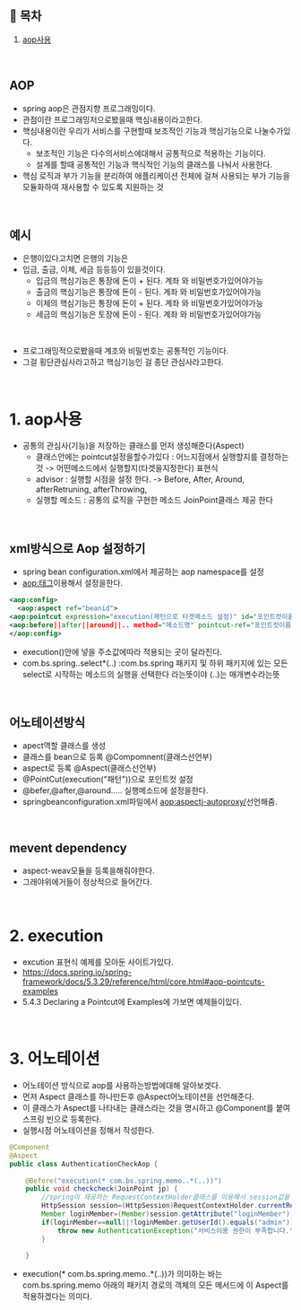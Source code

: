 ## 🔖 목차
1. [aop사용](#1-aop사용)<br/>


<br/>

## AOP
- spring aop은 관점지향 프로그래밍이다.
- 관점이란 프로그래밍저으로봤을때 핵심내용이라고한다.
- 핵심내용이란 우리가 서비스를 구현할때 보조적인 기능과 핵심기능으로 나눌수가있다.
  - 보조적인 기능은 다수의서비스에대해서 공통적으로 적용하는 기능이다.
  - 설계를 할때 공통적인 기능과 핵식적인 기능의 클래스를 나눠서 사용한다.
- 핵심 로직과 부가 기능을 분리하여 애플리케이션 전체에 걸쳐 사용되는 부가 기능을 모듈화하여 재사용할 수 있도록 지원하는 것


<br/>

## 예시
- 은행이있다고치면 은행의 기능은
- 입금, 출금,  이체, 세금 등등등이 있을것이다.
  - 입금의 핵심기능은 통장에 돈이 + 된다.  계좌 와 비밀번호가있어야가능
  - 출금의 핵심기능은 통장에 돈이 - 된다.  계좌 와 비밀번호가있어야가능
  - 이체의 핵심기능은 통장에 돈이 + 된다.  계좌 와 비밀번호가있어야가능
  - 세금의 핵심기능은 토장에 돈이 - 된다.  계좌 와 비밀번호가있어야가능

<br/>

- 프로그래밍적으로봤을때 계조와 비밀번호는 공통적인 기능이다.
- 그걸 횡단관심사라고하고 핵심기능인 걸 종단 관심사라고한다.

<br/>

# 1. aop사용
- 공통의 관심사(기능)을 저장하는 클래스를 먼저 생성해준다(Aspect)
  - 클래스안에는 pointcut설정을할수가있다 : 어느지점에서 실행할지를 결정하는 것 -> 어떤메소드에서 실행할지(타겟을지정한다) 표현식
  - advisor : 실행할 시점을 설정 한다. -> Before, After, Around, afterRetruning, afterThrowing,
  - 실행할 메소드 : 공통의 로직을 구현한 메소드 JoinPoint클래스 제공 한다
 
<br/>


## xml방식으로 Aop 설정하기
- spring bean configuration.xml에서 제공하는  aop namespace를 설정
- <aop:태그>이용해서 설정을한다.

```xml
<aop:config>
  <aop:aspect ref="beanid">
<aop:pointcut expression="execution(패턴으로 타겟메소드 설정)" id="포인트컷이름"/>
<aop:before||after||around||.. method="메소드명" pointcut-ref="포인트컷이름"/>
</aop:config>
```

- execution()안에 넣을 주소값에따라 적용되는 곳이 달라진다.
- com.bs.spring..select*(..) :com.bs.spring 패키지 및 하위 패키지에 있는 모든 select로 시작하는 메소드의 실행을 선택한다 라는뜻이야 (..)는 매개변수라는뜻
<br/>

## 어노테이션방식
- apect역할 클래스를 생성
- 클래스를 bean으로 등록 @Compomnent(클래스선언부)
- aspect로 등록 @Aspect(클래스선언부)
- \@PointCut(execution("패턴"))으로 포인트컷 설정
- \@befer,@after,@around..... 실행메소드에 설정을한다.
- springbeanconfiguration.xml파일에서 <aop:aspectj-autoproxy/>선언해줌.

<br/>

## mevent dependency
- aspect-weav모듈을 등록을해줘야한다.
- 그래야위에거들이 정상적으로 들어간다.

<br/>


# 2. execution
- excution 표현식 예제를 모아둔 사이트가있다.
- https://docs.spring.io/spring-framework/docs/5.3.29/reference/html/core.html#aop-pointcuts-examples
- 5.4.3 Declaring a Pointcut에 Examples에 가보면 예제들이있다.

<br/>

# 3. 어노테이션
- 어노테이션 방식으로 aop를 사용하는방법에대해 알아보겟다.
- 먼저 Aspect 클래스를 하나만든후 @Aspect어노테이션을 선언해준다.
- 이 클래스가 Aspect를 나타내는 클래스라는 것을 명시하고 @Component를 붙여 스프링 빈으로 등록한다.
- 실행시점 어노테이션을 정해서 작성한다.
```java
@Component
@Aspect
public class AuthenticationCheckAop {
	
	@Before("execution(* com.bs.spring.memo..*(..))")
	public void checkcheck(JoinPoint jp) {
		//spring이 제공하는 RequestContextHolder클래스를 이용해서 session값을 가져올 수 있다.
		HttpSession session=(HttpSession)RequestContextHolder.currentRequestAttributes().resolveReference(RequestAttributes.REFERENCE_SESSION);
		Member loginMember=(Member)session.getAttribute("loginMember");
		if(loginMember==null||!loginMember.getUserId().equals("admin")) {
			throw new AuthenticationException("서비스이용 권한이 부족합니다.");
		}
		
	}

```

- execution(* com.bs.spring.memo..*(..))가 의미하는 바는 com.bs.spring.memo 아래의 패키지 경로의 객체의 모든 메서드에 이 Aspect를 적용하겠다는 의미다.

<br/>















 
 
